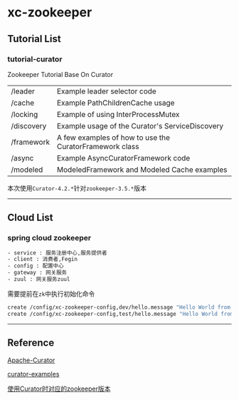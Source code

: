 # xc-zookeeper
## Tutorial List
### tutorial-curator
Zookeeper Tutorial Base On Curator

|||
|---|---|
|/leader|Example leader selector code|
|/cache|Example PathChildrenCache usage|
|/locking|Example of using InterProcessMutex|
|/discovery|Example usage of the Curator's ServiceDiscovery|
|/framework|A few examples of how to use the CuratorFramework class|
|/async|Example AsyncCuratorFramework code|
|/modeled|ModeledFramework and Modeled Cache examples|

本次使用`Curator-4.2.*`针对`zookeeper-3.5.*`版本

---

## Cloud List
### spring cloud zookeeper
```bash
- service : 服务注册中心,服务提供者
- client : 消费者,Fegin
- config : 配置中心
- gateway : 网关服务
- zuul : 网关服务zuul
``` 

需要提前在`zk`中执行初始化命令
```bash
create /config/xc-zookeeper-config,dev/hello.message "Hello World from dev profile"
create /config/xc-zookeeper-config,test/hello.message "Hello World from dev profile"
```

---

## Reference

[Apache-Curator](http://curator.apache.org/curator-examples/index.html)

[curator-examples](http://curator.apache.org/curator-examples/index.html)

[使用Curator时对应的zookeeper版本](http://curator.apache.org/zk-compatibility.html)
